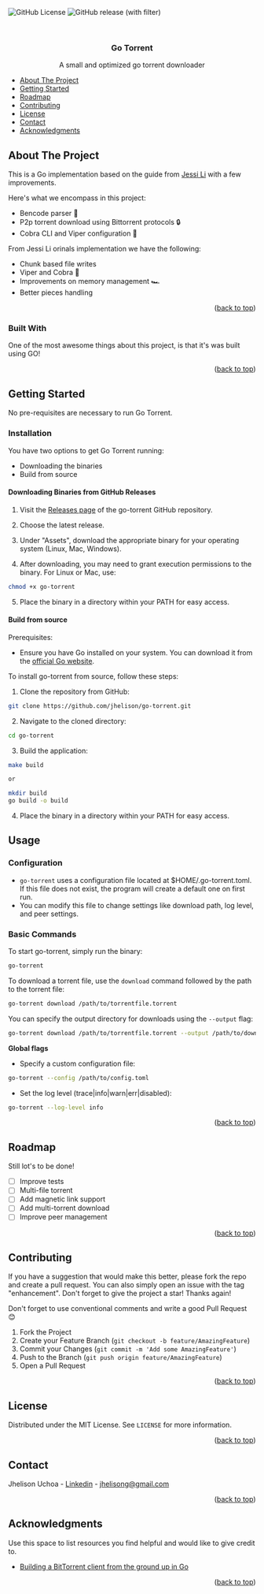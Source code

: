 <a name="readme-top"></a>
![GitHub License](https://img.shields.io/github/license/jhelison/go-torrent)
![GitHub release (with filter)](https://img.shields.io/github/v/release/jhelison/go-torrent)

<br />
<div align="center">
  <h3 align="center">Go Torrent</h3>

  <p align="center">
    A small and optimized go torrent downloader
    <br />
  </p>
</div>

<!-- TABLE OF CONTENTS -->
- [About The Project](#about-the-project)
- [Getting Started](#getting-started)
- [Roadmap](#roadmap)
- [Contributing](#contributing)
- [License](#license)
- [Contact](#contact)
- [Acknowledgments](#acknowledgments)

<!-- ABOUT THE PROJECT -->
## About The Project

This is a Go implementation based on the guide from [Jessi Li](https://blog.jse.li/posts/torrent/) with a few improvements.

Here's what we encompass in this project:
- Bencode parser 📃
- P2p torrent download using Bittorrent protocols 🔒
- Cobra CLI and Viper configuration 🔧

From Jessi Li orinals implementation we have the following:
- Chunk based file writes
- Viper and Cobra 🤖
- Improvements on memory management 🏎️
- Better pieces handling  

<p align="right">(<a href="#readme-top">back to top</a>)</p>


### Built With

One of the most awesome things about this project, is that it's was built using GO!

<p align="right">(<a href="#readme-top">back to top</a>)</p>

<!-- GETTING STARTED -->
## Getting Started

No pre-requisites are necessary to run Go Torrent.

### Installation

You have two options to get Go Torrent running:
- Downloading the binaries
- Build from source

#### Downloading Binaries from GitHub Releases

1. Visit the [Releases page](https://github.com/jhelison/go-torrent/releases/latest) of the go-torrent GitHub repository.

2. Choose the latest release.

3. Under "Assets", download the appropriate binary for your operating system (Linux, Mac, Windows).

4. After downloading, you may need to grant execution permissions to the binary. For Linux or Mac, use:

```bash
chmod +x go-torrent
```

5. Place the binary in a directory within your PATH for easy access.

#### Build from source

Prerequisites:
- Ensure you have Go installed on your system. You can download it from the [official Go website](https://go.dev/doc/install).


To install go-torrent from source, follow these steps:

1. Clone the repository from GitHub:

```bash
git clone https://github.com/jhelison/go-torrent.git
```

2. Navigate to the cloned directory:

```bash
cd go-torrent
```

3. Build the application:

```bash
make build

or

mkdir build
go build -o build
```

4. Place the binary in a directory within your PATH for easy access.

<!-- USAGE EXAMPLES -->
## Usage

### Configuration

- `go-torrent` uses a configuration file located at $HOME/.go-torrent.toml. If this file does not exist, the program will create a default one on first run.
- You can modify this file to change settings like download path, log level, and peer settings.

### Basic Commands

To start go-torrent, simply run the binary:

```bash
go-torrent
```

To download a torrent file, use the `download` command followed by the path to the torrent file:

```bash
go-torrent download /path/to/torrentfile.torrent
```

You can specify the output directory for downloads using the `--output` flag:

```bash
go-torrent download /path/to/torrentfile.torrent --output /path/to/download/directory
```

**Global flags**

- Specify a custom configuration file:

```bash
go-torrent --config /path/to/config.toml
```

- Set the log level (trace|info|warn|err|disabled):

```bash
go-torrent --log-level info
```

<p align="right">(<a href="#readme-top">back to top</a>)</p>



<!-- ROADMAP -->
## Roadmap

Still lot's to be done!

- [ ] Improve tests
- [ ] Multi-file torrent
- [ ] Add magnetic link support
- [ ] Add multi-torrent download
- [ ] Improve peer management

<p align="right">(<a href="#readme-top">back to top</a>)</p>

<!-- CONTRIBUTING -->
## Contributing

If you have a suggestion that would make this better, please fork the repo and create a pull request. You can also simply open an issue with the tag "enhancement".
Don't forget to give the project a star! Thanks again!

Don't forget to use conventional comments and write a good Pull Request 😊

1. Fork the Project
2. Create your Feature Branch (`git checkout -b feature/AmazingFeature`)
3. Commit your Changes (`git commit -m 'Add some AmazingFeature'`)
4. Push to the Branch (`git push origin feature/AmazingFeature`)
5. Open a Pull Request

<p align="right">(<a href="#readme-top">back to top</a>)</p>

<!-- LICENSE -->
## License

Distributed under the MIT License. See `LICENSE` for more information.

<p align="right">(<a href="#readme-top">back to top</a>)</p>

<!-- CONTACT -->
## Contact

Jhelison Uchoa - [Linkedin](https://www.linkedin.com/in/jhelison/) - jhelisong@gmail.com    

<p align="right">(<a href="#readme-top">back to top</a>)</p>



<!-- ACKNOWLEDGMENTS -->
## Acknowledgments

Use this space to list resources you find helpful and would like to give credit to.

* [Building a BitTorrent client from the ground up in Go](https://blog.jse.li/posts/torrent/)

<p align="right">(<a href="#readme-top">back to top</a>)</p>
